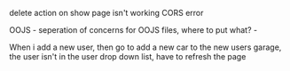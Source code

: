 delete action on show page isn't working CORS error

OOJS 
     - seperation of concerns for OOJS files, where to put what?
     -


When i add a new user, then go to add a new car to the new users garage, the user isn't in the user drop down list,
    have to refresh the page
    




